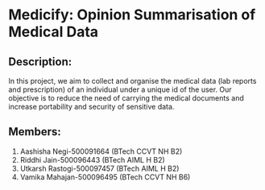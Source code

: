 # Medicify: Opinion Summarisation of Medical Data

## Description: 
In this project, we aim to collect and organise the medical data (lab reports and prescription) of an individual under a unique id of the user.
Our objective is to reduce the need of carrying the medical documents and increase portability and security of sensitive data.

## Members:
1. Aashisha Negi-500091664 (BTech CCVT NH B2)
2. Riddhi Jain-500096443 (BTech AIML H B2)
3. Utkarsh Rastogi-500097457 (BTech AIML H B2)
4. Vamika Mahajan-500096495 (BTech CCVT NH B6)
